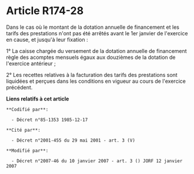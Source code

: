 # Article R174-28

Dans le cas où le montant de la dotation annuelle de financement et les tarifs des prestations n'ont pas été arrêtés avant le
1er janvier de l'exercice en cause, et jusqu'à leur fixation :

1° La caisse chargée du versement de la dotation annuelle de financement règle des acomptes mensuels égaux aux douzièmes de
la dotation de l'exercice antérieur ;

2° Les recettes relatives à la facturation des tarifs des prestations sont liquidées et perçues dans les conditions en
vigueur au cours de l'exercice précédent.

**Liens relatifs à cet article**

	**Codifié par**:

	  - Décret n°85-1353 1985-12-17

	**Cité par**:

	  - Décret n°2001-455 du 29 mai 2001 - art. 3 (V)

	**Modifié par**:

	  - Décret n°2007-46 du 10 janvier 2007 - art. 3 () JORF 12 janvier 2007
